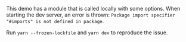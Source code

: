 This demo has a module that is called locally with some options. When starting the dev server, an error is thrown: `Package import specifier "#imports" is not defined in package`.

Run `yarn --frozen-lockfile` and `yarn dev` to reproduce the issue.
